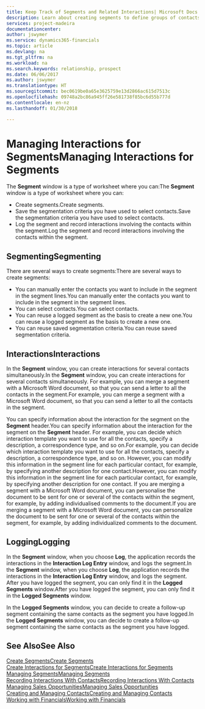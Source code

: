 ```yaml
---
title: Keep Track of Segments and Related Interactions| Microsoft Docs
description: Learn about creating segments to define groups of contacts and specifying interactions for segments.
services: project-madeira
documentationcenter: 
author: jswymer
ms.service: dynamics365-financials
ms.topic: article
ms.devlang: na
ms.tgt_pltfrm: na
ms.workload: na
ms.search.keywords: relationship, prospect
ms.date: 06/06/2017
ms.author: jswymer
ms.translationtype: HT
ms.sourcegitcommit: bec0619be0a65e3625759e13d2866ac615d7513c
ms.openlocfilehash: 09748a2bc86a945ff26e581738f85bc6d55b777d
ms.contentlocale: en-nz
ms.lasthandoff: 01/30/2018

---
```

# <a name="managing-interactions-for-segments"></a><span data-ttu-id="428ee-103">Managing Interactions for Segments</span><span class="sxs-lookup"><span data-stu-id="428ee-103">Managing Interactions for Segments</span></span>
<span data-ttu-id="428ee-104">The **Segment** window is a type of worksheet where you can:</span><span class="sxs-lookup"><span data-stu-id="428ee-104">The **Segment** window is a type of worksheet where you can:</span></span>

* <span data-ttu-id="428ee-105">Create segments.</span><span class="sxs-lookup"><span data-stu-id="428ee-105">Create segments.</span></span>
* <span data-ttu-id="428ee-106">Save the segmentation criteria you have used to select contacts.</span><span class="sxs-lookup"><span data-stu-id="428ee-106">Save the segmentation criteria you have used to select contacts.</span></span>
* <span data-ttu-id="428ee-107">Log the segment and record interactions involving the contacts within the segment.</span><span class="sxs-lookup"><span data-stu-id="428ee-107">Log the segment and record interactions involving the contacts within the segment.</span></span>

## <a name="segmenting"></a><span data-ttu-id="428ee-108">Segmenting</span><span class="sxs-lookup"><span data-stu-id="428ee-108">Segmenting</span></span>
<span data-ttu-id="428ee-109">There are several ways to create segments:</span><span class="sxs-lookup"><span data-stu-id="428ee-109">There are several ways to create segments:</span></span>

* <span data-ttu-id="428ee-110">You can manually enter the contacts you want to include in the segment in the segment lines.</span><span class="sxs-lookup"><span data-stu-id="428ee-110">You can manually enter the contacts you want to include in the segment in the segment lines.</span></span>
* <span data-ttu-id="428ee-111">You can select contacts.</span><span class="sxs-lookup"><span data-stu-id="428ee-111">You can select contacts.</span></span>
* <span data-ttu-id="428ee-112">You can reuse a logged segment as the basis to create a new one.</span><span class="sxs-lookup"><span data-stu-id="428ee-112">You can reuse a logged segment as the basis to create a new one.</span></span>
* <span data-ttu-id="428ee-113">You can reuse saved segmentation criteria.</span><span class="sxs-lookup"><span data-stu-id="428ee-113">You can reuse saved segmentation criteria.</span></span>

## <a name="interactions"></a><span data-ttu-id="428ee-114">Interactions</span><span class="sxs-lookup"><span data-stu-id="428ee-114">Interactions</span></span>
<span data-ttu-id="428ee-115">In the **Segment** window, you can create interactions for several contacts simultaneously.</span><span class="sxs-lookup"><span data-stu-id="428ee-115">In the **Segment** window, you can create interactions for several contacts simultaneously.</span></span> <span data-ttu-id="428ee-116">For example, you can merge a segment with a Microsoft Word document, so that you can send a letter to all the contacts in the segment.</span><span class="sxs-lookup"><span data-stu-id="428ee-116">For example, you can merge a segment with a Microsoft Word document, so that you can send a letter to all the contacts in the segment.</span></span>

<span data-ttu-id="428ee-117">You can specify information about the interaction for the segment on the **Segment** header.</span><span class="sxs-lookup"><span data-stu-id="428ee-117">You can specify information about the interaction for the segment on the **Segment** header.</span></span> <span data-ttu-id="428ee-118">For example, you can decide which interaction template you want to use for all the contacts, specify a description, a correspondence type, and so on.</span><span class="sxs-lookup"><span data-stu-id="428ee-118">For example, you can decide which interaction template you want to use for all the contacts, specify a description, a correspondence type, and so on.</span></span> <span data-ttu-id="428ee-119">However, you can modify this information in the segment line for each particular contact, for example, by specifying another description for one contact.</span><span class="sxs-lookup"><span data-stu-id="428ee-119">However, you can modify this information in the segment line for each particular contact, for example, by specifying another description for one contact.</span></span> <span data-ttu-id="428ee-120">If you are merging a segment with a Microsoft Word document, you can personalise the document to be sent for one or several of the contacts within the segment, for example, by adding individualised comments to the document.</span><span class="sxs-lookup"><span data-stu-id="428ee-120">If you are merging a segment with a Microsoft Word document, you can personalize the document to be sent for one or several of the contacts within the segment, for example, by adding individualized comments to the document.</span></span>

## <a name="logging"></a><span data-ttu-id="428ee-121">Logging</span><span class="sxs-lookup"><span data-stu-id="428ee-121">Logging</span></span>
<span data-ttu-id="428ee-122">In the **Segment** window, when you choose **Log**, the application records the interactions in the **Interaction Log Entry** window, and logs the segment.</span><span class="sxs-lookup"><span data-stu-id="428ee-122">In the **Segment** window, when you choose **Log**, the application records the interactions in the **Interaction Log Entry** window, and logs the segment.</span></span> <span data-ttu-id="428ee-123">After you have logged the segment, you can only find it in the **Logged Segments** window.</span><span class="sxs-lookup"><span data-stu-id="428ee-123">After you have logged the segment, you can only find it in the **Logged Segments** window.</span></span>

<span data-ttu-id="428ee-124">In the **Logged Segments** window, you can decide to create a follow-up segment containing the same contacts as the segment you have logged.</span><span class="sxs-lookup"><span data-stu-id="428ee-124">In the **Logged Segments** window, you can decide to create a follow-up segment containing the same contacts as the segment you have logged.</span></span>

## <a name="see-also"></a><span data-ttu-id="428ee-125">See Also</span><span class="sxs-lookup"><span data-stu-id="428ee-125">See Also</span></span>
[<span data-ttu-id="428ee-126">Create Segments</span><span class="sxs-lookup"><span data-stu-id="428ee-126">Create Segments</span></span>](marketing-how-create-segment.md)  
[<span data-ttu-id="428ee-127">Create Interactions for Segments</span><span class="sxs-lookup"><span data-stu-id="428ee-127">Create Interactions for Segments</span></span>](marketing-how-create-interactions.md)  
[<span data-ttu-id="428ee-128">Managing Segments</span><span class="sxs-lookup"><span data-stu-id="428ee-128">Managing Segments</span></span>](marketing-segments.md)  
[<span data-ttu-id="428ee-129">Recording Interactions With Contacts</span><span class="sxs-lookup"><span data-stu-id="428ee-129">Recording Interactions With Contacts</span></span>](marketing-interactions.md)  
[<span data-ttu-id="428ee-130">Managing Sales Opportunities</span><span class="sxs-lookup"><span data-stu-id="428ee-130">Managing Sales Opportunities</span></span>](marketing-manage-sales-opportunities.md)  
[<span data-ttu-id="428ee-131">Creating and Managing Contacts</span><span class="sxs-lookup"><span data-stu-id="428ee-131">Creating and Managing Contacts</span></span>](marketing-contacts.md)  
[<span data-ttu-id="428ee-132">Working with Financials</span><span class="sxs-lookup"><span data-stu-id="428ee-132">Working with Financials</span></span>](ui-work-product.md)

